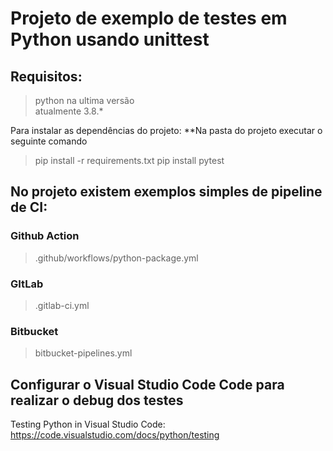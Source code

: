 # Projeto de exemplo de testes em Python usando unittest

## Requisitos:
> python na ultima versão  
> atualmente 3.8.*

Para instalar as dependências do projeto:
**Na pasta do projeto executar o seguinte comando 

> pip install -r requirements.txt
> pip install pytest
  
  
## No projeto existem exemplos simples de pipeline de CI:

### Github Action 
>.github/workflows/python-package.yml

### GItLab
>.gitlab-ci.yml

### Bitbucket
> bitbucket-pipelines.yml


## Configurar o Visual Studio Code Code para realizar o debug dos testes
Testing Python in Visual Studio Code:
https://code.visualstudio.com/docs/python/testing